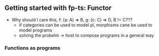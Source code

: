## Getting started with fp-ts: Functor
- Why should I care this, f: (a: A) => B, g: (c: C) => D, B != C???
  - if categories can be used to model pl, morphisms cane be used to model programs
  - solving the probelm -> host to compose programs in a general way
### Functions as programs

